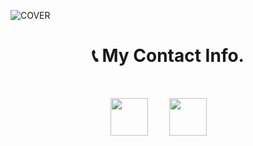 ![COVER](https://i.imgur.com/tWX2gFP.png)

<h1 align="center">📞 My Contact Info.</h1> 

<br>

<p align="center">
<a href="mailto:shagnikpaul.772@gmail.com" target="_blank" rel="noopener noreferrer"><img src="https://i.imgur.com/LCCi6IK.png" height=60px style="margin-right: 30px"></a> 
<a href="https://www.linkedin.com/in/shagnik-paul-25a7711a4/" target="_blank" rel="noopener noreferrer"><img src="https://i.imgur.com/caPg0g6.png" height=60px style="margin-right: 30px"></a>   
</p>  
